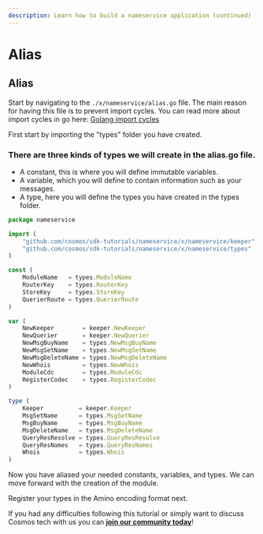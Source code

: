 ```yaml
---
description: Learn how to build a nameservice application (continued)
---
```


# Alias

## Alias <a id="alias"></a>

Start by navigating to the `./x/nameservice/alias.go` file. The main reason for having this file is to prevent import cycles. You can read more about import cycles in go here: [Golang import cycles](https://stackoverflow.com/questions/28256923/import-cycle-not-allowed)

First start by importing the "types" folder you have created.

### There are three kinds of types we will create in the alias.go file. <a id="there-are-three-kinds-of-types-we-will-create-in-the-alias-go-file"></a>

* A constant, this is where you will define immutable variables.
* A variable, which you will define to contain information such as your messages.
* A type, here you will define the types you have created in the types folder.

```javascript
package nameservice

import (
    "github.com/cosmos/sdk-tutorials/nameservice/x/nameservice/keeper"
    "github.com/cosmos/sdk-tutorials/nameservice/x/nameservice/types"
)

const (
    ModuleName   = types.ModuleName
    RouterKey    = types.RouterKey
    StoreKey     = types.StoreKey
    QuerierRoute = types.QuerierRoute
)

var (
    NewKeeper        = keeper.NewKeeper
    NewQuerier       = keeper.NewQuerier
    NewMsgBuyName    = types.NewMsgBuyName
    NewMsgSetName    = types.NewMsgSetName
    NewMsgDeleteName = types.NewMsgDeleteName
    NewWhois         = types.NewWhois
    ModuleCdc        = types.ModuleCdc
    RegisterCodec    = types.RegisterCodec
)

type (
    Keeper          = keeper.Keeper
    MsgSetName      = types.MsgSetName
    MsgBuyName      = types.MsgBuyName
    MsgDeleteName   = types.MsgDeleteName
    QueryResResolve = types.QueryResResolve
    QueryResNames   = types.QueryResNames
    Whois           = types.Whois
)
```

Now you have aliased your needed constants, variables, and types. We can move forward with the creation of the module.

Register your types in the Amino encoding format next.

If you had any difficulties following this tutorial or simply want to discuss Cosmos tech with us you can [**join our community today**](https://discord.gg/fszyM7K)!

